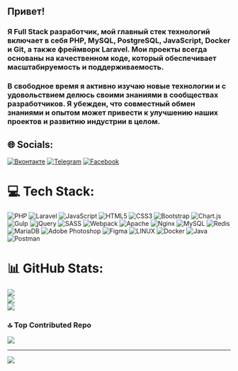 ## Привет!
### Я Full Stack разработчик, мой главный стек технологий включает в себя PHP, MySQL, PostgreSQL, JavaScript, Docker и Git, а также фреймворк Laravel. Мои проекты всегда основаны на качественном коде, который обеспечивает масштабируемость и поддерживаемость.
### В свободное время я активно изучаю новые технологии и с удовольствием делюсь своими знаниями в сообществах разработчиков. Я убежден, что совместный обмен знаниями и опытом может привести к улучшению наших проектов и развитию индустрии в целом.

## 🌐 Socials:
[![Вконтакте](https://img.shields.io/badge/vk-%231877F2.svg?logo=vk&logoColor=white)](https://vk.com/ketovpavel)
[![Telegram](https://img.shields.io/badge/telegram-%231877F2.svg?logo=telegram&logoColor=white)](https://t.me/ketov)
[![Facebook](https://img.shields.io/badge/Facebook-%231877F2.svg?logo=Facebook&logoColor=white)](https://facebook.com/ketovpavel)

# 💻 Tech Stack:
![PHP](https://img.shields.io/badge/php-%23777BB4.svg?style=for-the-badge&logo=php&logoColor=white) ![Laravel](https://img.shields.io/badge/laravel-%23FF2D20.svg?style=for-the-badge&logo=laravel&logoColor=white) ![JavaScript](https://img.shields.io/badge/javascript-%23323330.svg?style=for-the-badge&logo=javascript&logoColor=%23F7DF1E) ![HTML5](https://img.shields.io/badge/html5-%23E34F26.svg?style=for-the-badge&logo=html5&logoColor=white) ![CSS3](https://img.shields.io/badge/css3-%231572B6.svg?style=for-the-badge&logo=css3&logoColor=white) ![Bootstrap](https://img.shields.io/badge/bootstrap-%23563D7C.svg?style=for-the-badge&logo=bootstrap&logoColor=white) ![Chart.js](https://img.shields.io/badge/chart.js-F5788D.svg?style=for-the-badge&logo=chart.js&logoColor=white) ![Gulp](https://img.shields.io/badge/GULP-%23CF4647.svg?style=for-the-badge&logo=gulp&logoColor=white) ![jQuery](https://img.shields.io/badge/jquery-%230769AD.svg?style=for-the-badge&logo=jquery&logoColor=white) ![SASS](https://img.shields.io/badge/SASS-hotpink.svg?style=for-the-badge&logo=SASS&logoColor=white) ![Webpack](https://img.shields.io/badge/webpack-%238DD6F9.svg?style=for-the-badge&logo=webpack&logoColor=black) ![Apache](https://img.shields.io/badge/apache-%23D42029.svg?style=for-the-badge&logo=apache&logoColor=white) ![Nginx](https://img.shields.io/badge/nginx-%23009639.svg?style=for-the-badge&logo=nginx&logoColor=white) ![MySQL](https://img.shields.io/badge/mysql-%2300f.svg?style=for-the-badge&logo=mysql&logoColor=white) ![Redis](https://img.shields.io/badge/redis-%23DD0031.svg?style=for-the-badge&logo=redis&logoColor=white) ![MariaDB](https://img.shields.io/badge/MariaDB-003545?style=for-the-badge&logo=mariadb&logoColor=white) ![Adobe Photoshop](https://img.shields.io/badge/adobephotoshop-%2331A8FF.svg?style=for-the-badge&logo=adobephotoshop&logoColor=white) 	![Figma](https://img.shields.io/badge/figma-%23F24E1E.svg?style=for-the-badge&logo=figma&logoColor=white) ![LINUX](https://img.shields.io/badge/Linux-FCC624?style=for-the-badge&logo=linux&logoColor=black) ![Docker](https://img.shields.io/badge/docker-%230db7ed.svg?style=for-the-badge&logo=docker&logoColor=white)  ![Java](https://img.shields.io/badge/Java-ED8B00?style=for-the-badge&logo=java&logoColor=white) ![Postman](https://img.shields.io/badge/Postman-FF6C37?style=for-the-badge&logo=postman&logoColor=white)
# 📊 GitHub Stats:
![](https://github-readme-stats.vercel.app/api?username=sovetit&theme=dark&hide_border=false&include_all_commits=false&count_private=false)<br/>
![](https://github-readme-streak-stats.herokuapp.com/?user=sovetit&theme=dark&hide_border=false)<br/>
![](https://github-readme-stats.vercel.app/api/top-langs/?username=sovetit&theme=dark&hide_border=false&include_all_commits=false&count_private=false&layout=compact)

### 🔝 Top Contributed Repo
![](https://github-contributor-stats.vercel.app/api?username=sovetit&limit=5&theme=dark&combine_all_yearly_contributions=true)

---
![](https://visitcount.itsvg.in/api?id=sovetit&icon=2&color=0)

<!-- Proudly created with GPRM ( https://gprm.itsvg.in ) -->
